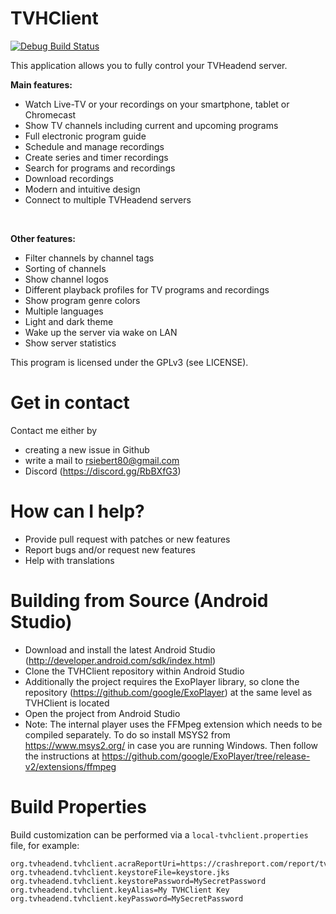# TVHClient

[![Debug Build Status](https://github.com/rsiebert/TVHClient/workflows/Assemble%20Debug/badge.svg)](https://github.com/rsiebert/TVHClient/actions)

This application allows you to fully control your TVHeadend server. 

<b>Main features:</b>
* Watch Live-TV or your recordings on your smartphone, tablet or Chromecast
* Show TV channels including current and upcoming programs
* Full electronic program guide
* Schedule and manage recordings
* Create series and timer recordings
* Search for programs and recordings
* Download recordings
* Modern and intuitive design
* Connect to multiple TVHeadend servers
<br />

<b>Other features:</b>
* Filter channels by channel tags
* Sorting of channels
* Show channel logos
* Different playback profiles for TV programs and recordings
* Show program genre colors
* Multiple languages
* Light and dark theme
* Wake up the server via wake on LAN
* Show server statistics

This program is licensed under the GPLv3 (see LICENSE).

# Get in contact

Contact me either by
* creating a new issue in Github
* write a mail to rsiebert80@gmail.com
* Discord (https://discord.gg/RbBXfG3)

# How can I help?
    
* Provide pull request with patches or new features
* Report bugs and/or request new features
* Help with translations

# Building from Source (Android Studio)

* Download and install the latest Android Studio (http://developer.android.com/sdk/index.html)
* Clone the TVHClient repository within Android Studio
* Additionally the project requires the ExoPlayer library, so clone the repository (https://github.com/google/ExoPlayer) at the same level as TVHClient is located
* Open the project from Android Studio
* Note: The internal player uses the FFMpeg extension which needs to be compiled separately. To do so install MSYS2 from https://www.msys2.org/ in case you are running Windows. Then follow the instructions at https://github.com/google/ExoPlayer/tree/release-v2/extensions/ffmpeg

# Build Properties

Build customization can be performed via a `local-tvhclient.properties` file, for example:

    org.tvheadend.tvhclient.acraReportUri=https://crashreport.com/report/tvhclient
    org.tvheadend.tvhclient.keystoreFile=keystore.jks
    org.tvheadend.tvhclient.keystorePassword=MySecretPassword
    org.tvheadend.tvhclient.keyAlias=My TVHClient Key
    org.tvheadend.tvhclient.keyPassword=MySecretPassword
